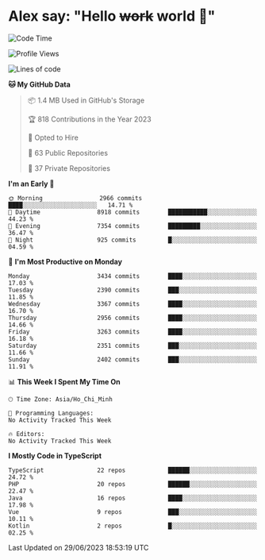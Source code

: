 # Alex say: "Hello ~~work~~ world 🐾"

<!--START_SECTION:waka-->
![Code Time](http://img.shields.io/badge/Code%20Time-839%20hrs%205%20mins-blue)

![Profile Views](http://img.shields.io/badge/Profile%20Views-0-blue)

![Lines of code](https://img.shields.io/badge/From%20Hello%20World%20I%27ve%20Written-41.0%20million%20lines%20of%20code-blue)

**🐱 My GitHub Data** 

> 📦 1.4 MB Used in GitHub's Storage 
 > 
> 🏆 818 Contributions in the Year 2023
 > 
> 💼 Opted to Hire
 > 
> 📜 63 Public Repositories 
 > 
> 🔑 37 Private Repositories 
 > 
**I'm an Early 🐤** 

```text
🌞 Morning                2966 commits        ████░░░░░░░░░░░░░░░░░░░░░   14.71 % 
🌆 Daytime                8918 commits        ███████████░░░░░░░░░░░░░░   44.23 % 
🌃 Evening                7354 commits        █████████░░░░░░░░░░░░░░░░   36.47 % 
🌙 Night                  925 commits         █░░░░░░░░░░░░░░░░░░░░░░░░   04.59 % 
```
📅 **I'm Most Productive on Monday** 

```text
Monday                   3434 commits        ████░░░░░░░░░░░░░░░░░░░░░   17.03 % 
Tuesday                  2390 commits        ███░░░░░░░░░░░░░░░░░░░░░░   11.85 % 
Wednesday                3367 commits        ████░░░░░░░░░░░░░░░░░░░░░   16.70 % 
Thursday                 2956 commits        ████░░░░░░░░░░░░░░░░░░░░░   14.66 % 
Friday                   3263 commits        ████░░░░░░░░░░░░░░░░░░░░░   16.18 % 
Saturday                 2351 commits        ███░░░░░░░░░░░░░░░░░░░░░░   11.66 % 
Sunday                   2402 commits        ███░░░░░░░░░░░░░░░░░░░░░░   11.91 % 
```


📊 **This Week I Spent My Time On** 

```text
🕑︎ Time Zone: Asia/Ho_Chi_Minh

💬 Programming Languages: 
No Activity Tracked This Week

🔥 Editors: 
No Activity Tracked This Week
```

**I Mostly Code in TypeScript** 

```text
TypeScript               22 repos            ██████░░░░░░░░░░░░░░░░░░░   24.72 % 
PHP                      20 repos            ██████░░░░░░░░░░░░░░░░░░░   22.47 % 
Java                     16 repos            ████░░░░░░░░░░░░░░░░░░░░░   17.98 % 
Vue                      9 repos             ███░░░░░░░░░░░░░░░░░░░░░░   10.11 % 
Kotlin                   2 repos             █░░░░░░░░░░░░░░░░░░░░░░░░   02.25 % 
```




 Last Updated on 29/06/2023 18:53:19 UTC
<!--END_SECTION:waka-->
